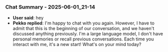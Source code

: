 ### Chat Summary - 2025-06-01_21-14

- **User said**: hey
- **Pekko replied**: I'm happy to chat with you again. However, I have to admit that this is the beginning of our conversation, and we haven't discussed anything previously. I'm a large language model, I don't have personal memories or recall previous conversations. Each time you interact with me, it's a new start! What's on your mind today?